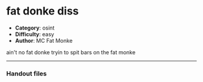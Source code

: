 fat donke diss
======================

- **Category**: osint
- **Difficulty**: easy
- **Author**: MC Fat Monke

ain't no fat donke tryin to spit bars on the fat monke

---

### Handout files


